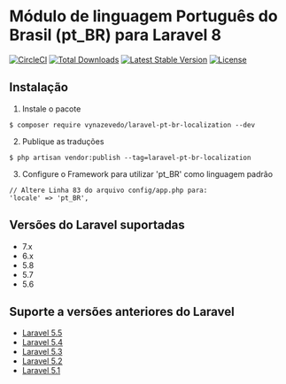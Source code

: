 # Módulo de linguagem Português do Brasil (pt_BR) para Laravel 8

[![CircleCI](https://circleci.com/gh/vynazevedo/laravel-pt-BR-localization.svg?style=svg)](https://circleci.com/gh/vynazevedo/laravel-pt-BR-localization) [![Total Downloads](https://poser.pugx.org/vynazevedo/laravel-pt-br-localization/downloads)](https://packagist.org/packages/vynazevedo/laravel-pt-br-localization) [![Latest Stable Version](https://poser.pugx.org/vynazevedo/laravel-pt-br-localization/v/stable)](https://packagist.org/packages/vynazevedo/laravel-pt-br-localization) [![License](https://poser.pugx.org/vynazevedo/laravel-pt-br-localization/license)](https://packagist.org/packages/vynazevedo/laravel-pt-br-localization)

## Instalação

1. Instale o pacote
  ```shell
  $ composer require vynazevedo/laravel-pt-br-localization --dev
  ```
2. Publique as traduções
  ```shell
  $ php artisan vendor:publish --tag=laravel-pt-br-localization
  ```
3. Configure o Framework para utilizar 'pt_BR' como linguagem padrão
  ```
  // Altere Linha 83 do arquivo config/app.php para:
  'locale' => 'pt_BR',
  ```
## Versões do Laravel suportadas

* 7.x
* 6.x
* 5.8
* 5.7
* 5.6

## Suporte a versões anteriores do Laravel
  
* [Laravel 5.5](https://github.com/enniosousa/laravel-5.5-pt-BR-localization)
* [Laravel 5.4](https://github.com/Leomhl/laravel-5.4-pt-br-localization)
* [Laravel 5.3](https://github.com/leandroluk/laravel-5.3-pt-br-localization)
* [Laravel 5.2](https://github.com/felipeporto/laravel-5.2-pt-br-localization)
* [Laravel 5.1](https://github.com/bmonteirog/laravel-5.1-pt-br-localization)
